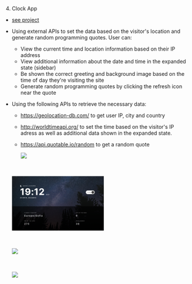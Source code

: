 4. Clock App

- [see project]()
- Using external APIs to set the data based on the visitor's location and generate random programming quotes. User can:

  - View the current time and location information based on their IP address
  - View additional information about the date and time in the expanded state (sidebar)
  - Be shown the correct greeting and background image based on the time of day they're visiting the site
  - Generate random programming quotes by clicking the refresh icon near the quote

- Using the following APIs to retrieve the necessary data:

  - https://geolocation-db.com/ to get user IP, city and country
  - http://worldtimeapi.org/ to set the time based on the visitor's IP adress as well as additional data shown in the expanded state.
  - https://api.quotable.io/random to get a random quote

    <p align-items: center>
      <img src='../readme-images/Screenshot-Clock-app-01.png' width='250'>
  </p>
  <br/>
  <p align-items: center>
      <img src='../readme-images/Screenshot-Clock-app-02.png' width='250'>
  </p>
  <br/>
  <p align-items: center>
      <img src='../readme-images/Screenshot-Clock-app-03.png' width='250'>
  </p>
  <br/>
  <p align-items: center>
      <img src='../readme-images/Screenshot-Clock-app-04.png' width='250'>
  </p>
  <br/>
